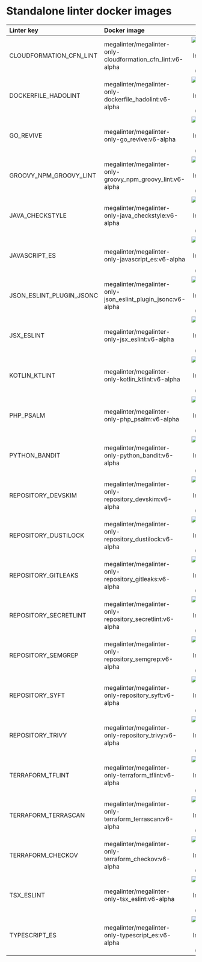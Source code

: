 # Standalone linter docker images

| Linter key               | Docker image                                                 |                                                               Size                                                                |
|:-------------------------|:-------------------------------------------------------------|:---------------------------------------------------------------------------------------------------------------------------------:|
| CLOUDFORMATION_CFN_LINT  | megalinter/megalinter-only-cloudformation_cfn_lint:v6-alpha  | ![Docker Image Size (tag)](https://img.shields.io/docker/image-size/megalinter/megalinter-only-cloudformation_cfn_lint/v6-alpha)  |
| DOCKERFILE_HADOLINT      | megalinter/megalinter-only-dockerfile_hadolint:v6-alpha      |   ![Docker Image Size (tag)](https://img.shields.io/docker/image-size/megalinter/megalinter-only-dockerfile_hadolint/v6-alpha)    |
| GO_REVIVE                | megalinter/megalinter-only-go_revive:v6-alpha                |        ![Docker Image Size (tag)](https://img.shields.io/docker/image-size/megalinter/megalinter-only-go_revive/v6-alpha)         |
| GROOVY_NPM_GROOVY_LINT   | megalinter/megalinter-only-groovy_npm_groovy_lint:v6-alpha   |  ![Docker Image Size (tag)](https://img.shields.io/docker/image-size/megalinter/megalinter-only-groovy_npm_groovy_lint/v6-alpha)  |
| JAVA_CHECKSTYLE          | megalinter/megalinter-only-java_checkstyle:v6-alpha          |     ![Docker Image Size (tag)](https://img.shields.io/docker/image-size/megalinter/megalinter-only-java_checkstyle/v6-alpha)      |
| JAVASCRIPT_ES            | megalinter/megalinter-only-javascript_es:v6-alpha            |      ![Docker Image Size (tag)](https://img.shields.io/docker/image-size/megalinter/megalinter-only-javascript_es/v6-alpha)       |
| JSON_ESLINT_PLUGIN_JSONC | megalinter/megalinter-only-json_eslint_plugin_jsonc:v6-alpha | ![Docker Image Size (tag)](https://img.shields.io/docker/image-size/megalinter/megalinter-only-json_eslint_plugin_jsonc/v6-alpha) |
| JSX_ESLINT               | megalinter/megalinter-only-jsx_eslint:v6-alpha               |        ![Docker Image Size (tag)](https://img.shields.io/docker/image-size/megalinter/megalinter-only-jsx_eslint/v6-alpha)        |
| KOTLIN_KTLINT            | megalinter/megalinter-only-kotlin_ktlint:v6-alpha            |      ![Docker Image Size (tag)](https://img.shields.io/docker/image-size/megalinter/megalinter-only-kotlin_ktlint/v6-alpha)       |
| PHP_PSALM                | megalinter/megalinter-only-php_psalm:v6-alpha                |        ![Docker Image Size (tag)](https://img.shields.io/docker/image-size/megalinter/megalinter-only-php_psalm/v6-alpha)         |
| PYTHON_BANDIT            | megalinter/megalinter-only-python_bandit:v6-alpha            |      ![Docker Image Size (tag)](https://img.shields.io/docker/image-size/megalinter/megalinter-only-python_bandit/v6-alpha)       |
| REPOSITORY_DEVSKIM       | megalinter/megalinter-only-repository_devskim:v6-alpha       |    ![Docker Image Size (tag)](https://img.shields.io/docker/image-size/megalinter/megalinter-only-repository_devskim/v6-alpha)    |
| REPOSITORY_DUSTILOCK     | megalinter/megalinter-only-repository_dustilock:v6-alpha     |   ![Docker Image Size (tag)](https://img.shields.io/docker/image-size/megalinter/megalinter-only-repository_dustilock/v6-alpha)   |
| REPOSITORY_GITLEAKS      | megalinter/megalinter-only-repository_gitleaks:v6-alpha      |   ![Docker Image Size (tag)](https://img.shields.io/docker/image-size/megalinter/megalinter-only-repository_gitleaks/v6-alpha)    |
| REPOSITORY_SECRETLINT    | megalinter/megalinter-only-repository_secretlint:v6-alpha    |  ![Docker Image Size (tag)](https://img.shields.io/docker/image-size/megalinter/megalinter-only-repository_secretlint/v6-alpha)   |
| REPOSITORY_SEMGREP       | megalinter/megalinter-only-repository_semgrep:v6-alpha       |    ![Docker Image Size (tag)](https://img.shields.io/docker/image-size/megalinter/megalinter-only-repository_semgrep/v6-alpha)    |
| REPOSITORY_SYFT          | megalinter/megalinter-only-repository_syft:v6-alpha          |     ![Docker Image Size (tag)](https://img.shields.io/docker/image-size/megalinter/megalinter-only-repository_syft/v6-alpha)      |
| REPOSITORY_TRIVY         | megalinter/megalinter-only-repository_trivy:v6-alpha         |     ![Docker Image Size (tag)](https://img.shields.io/docker/image-size/megalinter/megalinter-only-repository_trivy/v6-alpha)     |
| TERRAFORM_TFLINT         | megalinter/megalinter-only-terraform_tflint:v6-alpha         |     ![Docker Image Size (tag)](https://img.shields.io/docker/image-size/megalinter/megalinter-only-terraform_tflint/v6-alpha)     |
| TERRAFORM_TERRASCAN      | megalinter/megalinter-only-terraform_terrascan:v6-alpha      |   ![Docker Image Size (tag)](https://img.shields.io/docker/image-size/megalinter/megalinter-only-terraform_terrascan/v6-alpha)    |
| TERRAFORM_CHECKOV        | megalinter/megalinter-only-terraform_checkov:v6-alpha        |    ![Docker Image Size (tag)](https://img.shields.io/docker/image-size/megalinter/megalinter-only-terraform_checkov/v6-alpha)     |
| TSX_ESLINT               | megalinter/megalinter-only-tsx_eslint:v6-alpha               |        ![Docker Image Size (tag)](https://img.shields.io/docker/image-size/megalinter/megalinter-only-tsx_eslint/v6-alpha)        |
| TYPESCRIPT_ES            | megalinter/megalinter-only-typescript_es:v6-alpha            |      ![Docker Image Size (tag)](https://img.shields.io/docker/image-size/megalinter/megalinter-only-typescript_es/v6-alpha)       |

